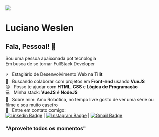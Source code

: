 <img width="auto" src="https://user-images.githubusercontent.com/36344130/89425360-47f5e500-d70f-11ea-8878-0e62b48caee9.png">

# Luciano Weslen

## Fala, Pessoal! 👋
Sou uma pessoa apaixonada pot tecnologia
<br/>Em busca de se tornar FullStack Developer

 ⚡ &nbsp; Estagiário de Desenvolvimento Web na **Tilit**
 <br/> :purple_heart: &nbsp; Buscando colaborar com projetos em **Front-end** usando **VueJS**
 <br/> :blush: &nbsp; Posso te ajudar com **HTML**, **CSS** e **Lógica de Programação**
 <br/> :computer: &nbsp; Minha stack: **VueJS** é **NodeJS**
 <br/> 💬  &nbsp; Sobre mim: Amo Robótica, no tempo livre gosto de ver uma série ou filme e sou muito caseiro
 <br/> :email: &nbsp; Entre em contato comigo: 
<br/>[![Linkedin Badge](https://img.shields.io/badge/-Linkedin-blue?style=flat-square&logo=Linkedin&logoColor=white&link=https://www.linkedin.com/in/lucianoweslen11/)](Linkedin) 
|
[![Instagram Badge](https://img.shields.io/badge/-Instagram-critical?style=flat-square&logo=instagram&logoColor=white&link=https://www.instagram.com/lucianoweslen11/)](https://www.instagram.com/lucianoweslen11/)
| 
[![Gmail Badge](https://img.shields.io/badge/-luciano.weslen11@gmail.com-c14438?style=flat-square&logo=Gmail&logoColor=white&link=mailto:tgmarinho@gmail.com)](mailto:luciano.weslen11@gmail.com)


### "Aproveite todos os momentos"